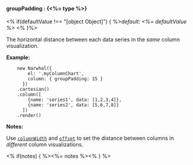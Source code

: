 #### **groupPadding** : {<%= type %>}

<% if(defaultValue !== "[object Object]") { %>*default: <%= defaultValue %>* <% }%>

The horizontal distance between each data series in the *same* column visualization.

**Example:**

		new Narwhal({
            el: '.myColumnChart',
            column: { groupPadding: 15 }
          })
        .cartesian()
        .column([
            {name: 'series1', data: [1,2,3,4]},
            {name: 'series2', data: [5,6,7,8]}
          ])
        .render()

**Notes:**

Use [`columnWidth`](#config_config.column.columnWidth) and [`offset`](#config_config.column.offset) to set the distance between columns in *different* column visualizations.

<% if(notes) { %><%= notes %><% } %>

